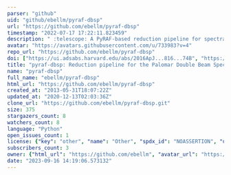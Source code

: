 ```yaml
---
parser: "github"
uid: "github/ebellm/pyraf-dbsp"
url: "https://github.com/ebellm/pyraf-dbsp"
timestamp: "2022-07-17 17:22:11.823459"
description: " :telescope: A PyRAF-based reduction pipeline for spectra taken with the Palomar 200-inch Double Spectrograph."
avatar: "https://avatars.githubusercontent.com/u/733983?v=4"
repo_url: "https://github.com/ebellm/pyraf-dbsp"
doi: ["https://ui.adsabs.harvard.edu/abs/2016ApJ...816...74B", "https://ui.adsabs.harvard.edu/abs/2016ascl.soft02002B/abstract"]
title: "pyraf-dbsp: Reduction pipeline for the Palomar Double Beam Spectrograph"
name: "pyraf-dbsp"
full_name: "ebellm/pyraf-dbsp"
html_url: "https://github.com/ebellm/pyraf-dbsp"
created_at: "2013-05-31T18:07:22Z"
updated_at: "2020-12-13T02:03:36Z"
clone_url: "https://github.com/ebellm/pyraf-dbsp.git"
size: 375
stargazers_count: 8
watchers_count: 8
language: "Python"
open_issues_count: 1
license: {"key": "other", "name": "Other", "spdx_id": "NOASSERTION", "url": null, "node_id": "MDc6TGljZW5zZTA="}
subscribers_count: 3
owner: {"html_url": "https://github.com/ebellm", "avatar_url": "https://avatars.githubusercontent.com/u/733983?v=4", "login": "ebellm", "type": "User"}
date: "2023-09-16 14:19:06.573132"
---
```

